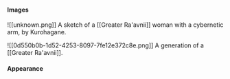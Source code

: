 #### Images
![[unknown.png]]
	A sketch of a [[Greater Ra'avnii]] woman with a cybernetic arm, by Kurohagane.

![[0d550b0b-1d52-4253-8097-7fe12e372c8e.png]]
	A generation of a [[Greater Ra'avnii]].
#### Appearance

